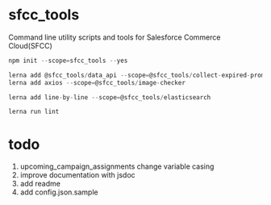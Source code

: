 # sfcc_tools
Command line utility scripts and tools for Salesforce Commerce Cloud(SFCC)

```js
npm init --scope=sfcc_tools --yes

lerna add @sfcc_tools/data_api --scope=@sfcc_tools/collect-expired-promotions
lerna add axios --scope=@sfcc_tools/image-checker

lerna add line-by-line --scope=@sfcc_tools/elasticsearch

lerna run lint
```


# todo

1. upcoming_campaign_assignments change variable casing
2. improve documentation with jsdoc
3. add readme
4. add config.json.sample
